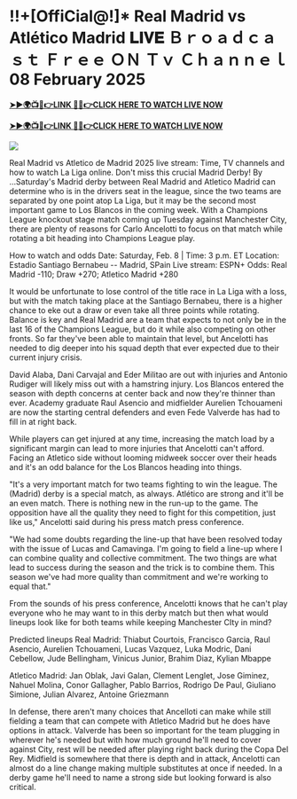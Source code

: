 # !!+[OffiCial@!]* Real Madrid vs Atlético Madrid 𝐋𝐈𝐕𝐄 Ｂｒｏａｄｃａｓｔ Ｆｒｅｅ ＯＮ Ｔｖ Ｃｈａｎｎｅｌ 08 February 2025


**[➤►🌍📺📱👉LINK 🔴✅👉CLICK HERE TO WATCH LIVE NOW](http://ultravibetv.com/soccer-pm-zit/?v=Jr+Git)**

**[➤►🌍📺📱👉LINK 🔴✅👉CLICK HERE TO WATCH LIVE NOW](http://ultravibetv.com/soccer-pm-zit/?v=Jr+Git)**

[![](https://blogger.googleusercontent.com/img/b/R29vZ2xl/AVvXsEgw86QcRTQHa_0UF_R0Ce_BfmEP5mTpVruRVIlWCPMMqp8oWxkzZavuKovDSK7oHt7t7csMbgy3jKUoCHU7kED_YXGoogHBc3NxSi3Jurev7bBa3b51d-V1n3mFx857KlyS0FiziJpcUdJgJFovmDw3IASQPNDjw8eVi3p9JbVffFfUQEfkj3-qYllz/s686/soccer.gif)](http://ultravibetv.com/soccer-pm-zit/?v=Jr+Git)

Real Madrid vs Atletico de Madrid 2025 live stream: Time, TV channels and how to watch La Liga online. Don't miss this crucial Madrid Derby! By ...Saturday's Madrid derby between Real Madrid and Atletico Madrid can determine who is in the drivers seat in the league, since the two teams are separated by one point atop La Liga, but it may be the second most important game to Los Blancos in the coming week. With a Champions League knockout stage match coming up Tuesday against Manchester City, there are plenty of reasons for Carlo Ancelotti to focus on that match while rotating a bit heading into Champions League play.

How to watch and odds
Date: Saturday, Feb. 8 | Time: 3 p.m. ET
Location: Estadio Santiago Bernabeu -- Madrid, SPain
Live stream: ESPN+
Odds: Real Madrid -110; Draw +270; Atletico Madrid +280

It would be unfortunate to lose control of the title race in La Liga with a loss, but with the match taking place at the Santiago Bernabeu, there is a higher chance to eke out a draw or even take all three points while rotating. Balance is key and Real Madrid are a team that expects to not only be in the last 16 of the Champions League, but do it while also competing on other fronts. So far they've been able to maintain that level, but Ancelotti has needed to dig deeper into his squad depth that ever expected due to their current injury crisis.

David Alaba, Dani Carvajal and Eder Militao are out with injuries and Antonio Rudiger will likely miss out with a hamstring injury. Los Blancos entered the season with depth concerns at center back and now they're thinner than ever. Academy graduate Raul Asencio and midfielder Aurelien Tchouameni are now the starting central defenders and even Fede Valverde has had to fill in at right back.

While players can get injured at any time, increasing the match load by a significant margin can lead to more injuries that Ancelotti can't afford. Facing an Atletico side without looming midweek soccer over their heads and it's an odd balance for the Los Blancos heading into things.

"It's a very important match for two teams fighting to win the league. The (Madrid) derby is a special match, as always. Atlético are strong and it'll be an even match. There is nothing new in the run-up to the game. The opposition have all the quality they need to fight for this competition, just like us," Ancelotti said during his press match press conference.

"We had some doubts regarding the line-up that have been resolved today with the issue of Lucas and Camavinga. I'm going to field a line-up where I can combine quality and collective commitment. The two things are what lead to success during the season and the trick is to combine them. This season we've had more quality than commitment and we're working to equal that."

From the sounds of his press conference, Ancelotti knows that he can't play everyone who he may want to in this derby match but then what would lineups look like for both teams while keeping Manchester CIty in mind?

Predicted lineups
Real Madrid: Thiabut Courtois, Francisco Garcia, Raul Asencio, Aurelien Tchouameni, Lucas Vazquez, Luka Modric, Dani Cebellow, Jude Bellingham, Vinicus Junior, Brahim Diaz, Kylian Mbappe

Atletico Madrid: Jan Oblak, Javi Galan, Clement Lenglet, Jose Giminez, Nahuel Molina, Conor Gallagher, Pablo Barrios, Rodrigo De Paul, Giuliano Simione, Julian Alvarez, Antoine Griezmann 

In defense, there aren't many choices that Ancelloti can make while still fielding a team that can compete with Atletico Madrid but he does have options in attack. Valverde has been so important for the team plugging in wherever he's needed but with how much ground he'll need to cover against City, rest will be needed after playing right back during the Copa Del Rey. Midfield is somewhere that there is depth and in attack, Ancelotti can almost do a line change making multiple substitutes at once if needed. In a derby game he'll need to name a strong side but looking forward is also critical. 
